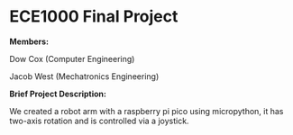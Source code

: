 # ECE1000 Final Project

**Members:**

Dow Cox (Computer Engineering)

Jacob West (Mechatronics Engineering)

**Brief Project Description:**

We created a robot arm with a raspberry pi pico using micropython, it has two-axis rotation and is controlled via a joystick.
